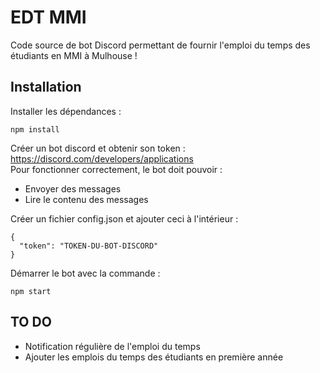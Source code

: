 # EDT MMI
Code source de bot Discord permettant de fournir l'emploi du temps des étudiants en MMI à Mulhouse !

## Installation

Installer les dépendances :
```
npm install
```

Créer un bot discord et obtenir son token : https://discord.com/developers/applications \
Pour fonctionner correctement, le bot doit pouvoir :
- Envoyer des messages
- Lire le contenu des messages

Créer un fichier config.json et ajouter ceci à l'intérieur :
```
{
  "token": "TOKEN-DU-BOT-DISCORD"
}
```

Démarrer le bot avec la commande :
```
npm start
```

## TO DO
- Notification régulière de l'emploi du temps
- Ajouter les emplois du temps des étudiants en première année
